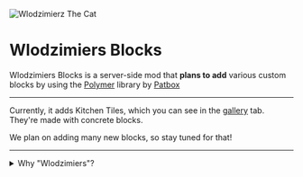 ![Wlodzimierz The Cat](https://cdn.modrinth.com/data/4ERzEEU7/ea64d6a44df534ac8c23d489a95807147e73b265.jpeg)
# Wlodzimiers Blocks
Wlodzimiers Blocks is a server-side mod that **plans to add** various custom blocks by using the <a href="https://github.com/Patbox/polymer">Polymer</a> library by <a href="https://modrinth.com/user/Patbox">Patbox</a>

---

Currently, it adds Kitchen Tiles, which you can see in the <a href="https://modrinth.com/mod/wlodzimiers-blocks/gallery">gallery</a> tab. They're made with concrete blocks.

We plan on adding many new blocks, so stay tuned for that!

---

<details>
<summary>Why "Wlodzimiers"?</summary>
<p>"Wlodzimiers" is an inside joke in our (mine and selnov's) relationship. It's basically a misspelling of her cat's name "Włodzimierz" who's featured as this mod's icon!
</p>
</details>
